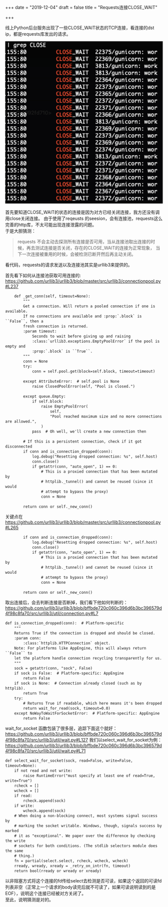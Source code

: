 +++
date = "2019-12-04"
draft = false
title = "Requests连接CLOSE_WAIT"

+++

线上Python后台服务出现了一些CLOSE_WAIT状态的TCP连接，看连接的dst ip，都是requests库发出的请求。

![img](/images/close_wait.png)

首先要知道CLOSE_WAIT的状态的连接是因为对方已经关闭连接，我方还没有调用close关闭连接。
由于使用了reqeusts 的seesion，会有连接池，requests这么完善的http库，不太可能出现连接泄露的问题。  
于是大胆猜测：  
>requests 不会主动去探测所有连接是否可用，当从连接池取出连接的时候，再去测试连接是否关闭，存在的CLOSE_WAIT的连接为正常现象，
当下一次连接被重用的时候，会被检测已断开然后再主动关闭。

看代码，requests的请求发送以及连接池其实是urllib3来提供的。

首先看下如何从连接池获取可用连接的:
https://github.com/urllib3/urllib3/blob/master/src/urllib3/connectionpool.py#L237
```
    def _get_conn(self, timeout=None):
        """
        Get a connection. Will return a pooled connection if one is available.
        If no connections are available and :prop:`.block` is ``False``, then a
        fresh connection is returned.
        :param timeout:
            Seconds to wait before giving up and raising
            :class:`urllib3.exceptions.EmptyPoolError` if the pool is empty and
            :prop:`.block` is ``True``.
        """
        conn = None
        try:
            conn = self.pool.get(block=self.block, timeout=timeout)

        except AttributeError:  # self.pool is None
            raise ClosedPoolError(self, "Pool is closed.")

        except queue.Empty:
            if self.block:
                raise EmptyPoolError(
                    self,
                    "Pool reached maximum size and no more connections are allowed.",
                )
            pass  # Oh well, we'll create a new connection then

        # If this is a persistent connection, check if it got disconnected
        if conn and is_connection_dropped(conn):
            log.debug("Resetting dropped connection: %s", self.host)
            conn.close()
            if getattr(conn, "auto_open", 1) == 0:
                # This is a proxied connection that has been mutated by
                # httplib._tunnel() and cannot be reused (since it would
                # attempt to bypass the proxy)
                conn = None

        return conn or self._new_conn()
```
关键点在 https://github.com/urllib3/urllib3/blob/master/src/urllib3/connectionpool.py#L265
```
        if conn and is_connection_dropped(conn):
            log.debug("Resetting dropped connection: %s", self.host)
            conn.close()
            if getattr(conn, "auto_open", 1) == 0:
                # This is a proxied connection that has been mutated by
                # httplib._tunnel() and cannot be reused (since it would
                # attempt to bypass the proxy)
                conn = None

        return conn or self._new_conn()
```
取出连接后，会去判断连接是否断掉，我们看下他如何判断的：
https://github.com/urllib3/urllib3/blob/bffbde720c060c396d6b3bc396579d4f98c8fa70/src/urllib3/util/connection.py#L7
```
def is_connection_dropped(conn):  # Platform-specific
    """
    Returns True if the connection is dropped and should be closed.
    :param conn:
        :class:`httplib.HTTPConnection` object.
    Note: For platforms like AppEngine, this will always return ``False`` to
    let the platform handle connection recycling transparently for us.
    """
    sock = getattr(conn, "sock", False)
    if sock is False:  # Platform-specific: AppEngine
        return False
    if sock is None:  # Connection already closed (such as by httplib).
        return True
    try:
        # Returns True if readable, which here means it's been dropped
        return wait_for_read(sock, timeout=0.0)
    except NoWayToWaitForSocketError:  # Platform-specific: AppEngine
        return False
```
wait_for_socket 函数包装了很多层，追踪下面这个就好：
https://github.com/urllib3/urllib3/blob/bffbde720c060c396d6b3bc396579d4f98c8fa70/src/urllib3/util/wait.py#L127
我们以select_wait_for_socket为例：
https://github.com/urllib3/urllib3/blob/bffbde720c060c396d6b3bc396579d4f98c8fa70/src/urllib3/util/wait.py#L71
```
def select_wait_for_socket(sock, read=False, write=False, timeout=None):
    if not read and not write:
        raise RuntimeError("must specify at least one of read=True, write=True")
    rcheck = []
    wcheck = []
    if read:
        rcheck.append(sock)
    if write:
        wcheck.append(sock)
    # When doing a non-blocking connect, most systems signal success by
    # marking the socket writable. Windows, though, signals success by marked
    # it as "exceptional". We paper over the difference by checking the write
    # sockets for both conditions. (The stdlib selectors module does the same
    # thing.)
    fn = partial(select.select, rcheck, wcheck, wcheck)
    rready, wready, xready = _retry_on_intr(fn, timeout)
    return bool(rready or wready or xready)
```
以非阻塞方式将这个连接的fd传给select去检测是否可读，如果这个返回的可读fd列表非空（正常上一个请求的body读完后就不可读了，如果可读说明读到的是EOF），说明这个连接已经被对方关闭了。  
至此，说明猜测是对的。